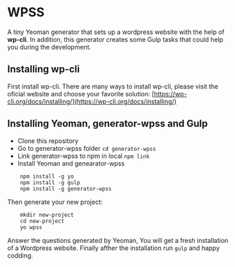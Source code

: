 # WPSS

A tiny Yeoman generator that sets up a wordpress website with the help of **wp-cli**. In addition, this generator creates some Gulp tasks that could help you during the development. 
 
## Installing wp-cli

First install wp-cli. There are  many ways to install wp-cli, please visit the oficial website and choose your favorite solution: [https://wp-cli.org/docs/installing/](https://wp-cli.org/docs/installing/)

## Installing Yeoman, generator-wpss and Gulp
- Clone this repository
- Go to generator-wpss folder `cd generator-wpss`
- Link generator-wpss to npm in local `npm link`
- Install Yeoman and genearator-wpss
```
    npm install -g yo
    npm install -g gulp
    npm install -g generator-wpss
```

Then generate your new project:

```
    mkdir new-project
    cd new-project
    yo wpss
```

Answer the questions generated by Yeoman, You will get a fresh installation of a Wordpress website. Finally afther the installation run `gulp` and happy codding.
